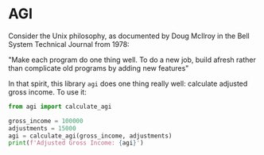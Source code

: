 # AGI

Consider the Unix philosophy, as documented by Doug McIlroy in the Bell System Technical Journal from 1978:

"Make each program do one thing well. To do a new job, build afresh rather than complicate old programs by adding new features"

In that spirit, this library `agi` does one thing really well: calculate adjusted gross income. To use it:

```python
from agi import calculate_agi

gross_income = 100000
adjustments = 15000
agi = calculate_agi(gross_income, adjustments)
print(f'Adjusted Gross Income: {agi}')
```